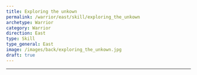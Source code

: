 ```yaml
---
title: Exploring the unkown
permalink: /warrior/east/skill/exploring_the_unkown
archetype: Warrior
category: Warrior
direction: East
type: Skill
type_general: East
image: /images/back/exploring_the_unkown.jpg
draft: true
---
```


---
